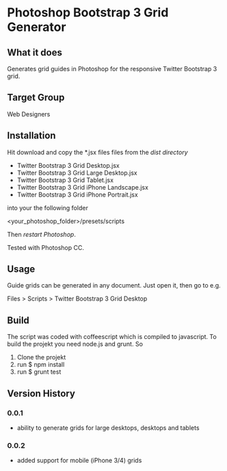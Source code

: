 # Photoshop Bootstrap 3 Grid Generator

## What it does

Generates grid guides in Photoshop for the responsive Twitter Bootstrap 3 grid.

## Target Group

Web Designers

## Installation

Hit download and copy the *.jsx files files from the *dist directory*

- Twitter Bootstrap 3 Grid Desktop.jsx
- Twitter Bootstrap 3 Grid Large Desktop.jsx
- Twitter Bootstrap 3 Grid Tablet.jsx
- Twitter Bootstrap 3 Grid iPhone Landscape.jsx
- Twitter Bootstrap 3 Grid iPhone Portrait.jsx

into your the following folder

<your_photoshop_folder>/presets/scripts

Then *restart Photoshop*.

Tested with Photoshop CC.

## Usage

Guide grids can be generated in any document. Just open it, then go to e.g.

Files > Scripts > Twitter Bootstrap 3 Grid Desktop

## Build

The script was coded with coffeescript which is compiled to javascript. To build the
projekt you need node.js and grunt. So

1. Clone the projekt
2. run $ npm install
3. run $ grunt test

## Version History

### 0.0.1
- ability to generate grids for large desktops, desktops and tablets

### 0.0.2
- added support for mobile (iPhone 3/4) grids
